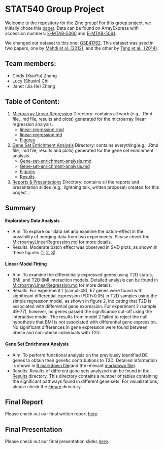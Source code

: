# STAT540 Group Project

Welcome to the repository for the Zinc group! For this group project, we initially chose this [paper](https://www.ncbi.nlm.nih.gov/pmc/articles/PMC5069352/). Data can be found on ArrayExpress with accession numbers: [E-MTAB-5060](https://www.ebi.ac.uk/biostudies/arrayexpress/studies/E-MTAB-5060) and [E-MTAB-5061](https://www.ebi.ac.uk/biostudies/arrayexpress/studies/E-MTAB-5061?accession=E-MTAB-5061).

We changed our dataset to this one: [GSE41762](https://www.ncbi.nlm.nih.gov/geo/query/acc.cgi?acc=GSE41762). This dataset was used in two papers, one by [Mahdi et al.,(2012)](https://pubmed.ncbi.nlm.nih.gov/23140642/), and the other by [Tang et al., (2014)](https://pubmed.ncbi.nlm.nih.gov/25298321/).

## Team members:

-   Cindy (XiaoYu) Zhang
-   Lucy (Shuxin) Chi
-   Janet (Jia He) Zhang

## Table of Content:

1.  [Microarray Linear Regression](https://github.com/STAT540-UBC-2023/project-zinc/tree/main/MicroarrayLinearRegression) Directory: contains all work (e.g., .Rmd file, .md file, results and plots) generated for the microarray linear regression analysis.
    -   [linear-regression.rmd](https://github.com/STAT540-UBC-2023/project-zinc/blob/main/MicroarrayLinearRegression/MicroarrayLinearRegressionSrc.Rmd)
    -   [linear-regression.md](https://github.com/STAT540-UBC-2023/project-zinc/blob/main/MicroarrayLinearRegression/MicroarrayLinearRegressionSrc.md)
    -   [Figures](https://github.com/STAT540-UBC-2023/project-zinc/tree/main/MicroarrayLinearRegression/MicroarrayLinearRegressionSrc_files/figure-gfm)
2.  [Gene Set Enrichment Analysis](https://github.com/STAT540-UBC-2023/project-zinc/tree/main/GeneSetEnrichmentAnalysis) Directory: contains everything(e.g., .Rmd file, .md file, results and plots) generated for the gene set enrichment analysis.
    -   [Gene-set-enrichment-analysis.rmd](https://github.com/STAT540-UBC-2023/project-zinc/blob/main/GeneSetEnrichmentAnalysis/Gene-Set-Enrichment-Analysis.Rmd)
    -   [Gene-set-enrichment-analysis.md](https://github.com/STAT540-UBC-2023/project-zinc/blob/main/GeneSetEnrichmentAnalysis/Gene-Set-Enrichment-Analysis.md)
    -   [Figures](https://github.com/STAT540-UBC-2023/project-zinc/tree/main/GeneSetEnrichmentAnalysis/Gene-Set-Enrichment-Analysis_files/figure-gfm)
    -   [Results](https://github.com/STAT540-UBC-2023/project-zinc/tree/main/GeneSetEnrichmentAnalysis/Result)
3.  [Reports & Presentations](https://github.com/STAT540-UBC-2023/project-zinc/tree/main/Reports%26Presentations) Directory: contains all the reports and presentation slides (e.g., lightning talk, written proposal) created for this project .

## Summary

#### Exploratory Data Analysis

-   Aim: To explore our data set and examine the batch-effect in the possibility of merging data from two experiments. Please check the [MicroarrayLinearRegression.md](https://github.com/STAT540-UBC-2023/project-zinc/blob/main/MicroarrayLinearRegression/MicroarrayLinearRegressionSrc.md) for more details.
-   Results: Moderate batch effect was observed in SVD plots, as shown in these figures ([1](https://github.com/STAT540-UBC-2023/project-zinc/blob/main/MicroarrayLinearRegression/MicroarrayLinearRegressionSrc_files/figure-gfm/unnamed-chunk-7-1.png), [2](https://github.com/STAT540-UBC-2023/project-zinc/blob/main/MicroarrayLinearRegression/MicroarrayLinearRegressionSrc_files/figure-gfm/unnamed-chunk-7-2.png), [3](https://github.com/STAT540-UBC-2023/project-zinc/blob/main/MicroarrayLinearRegression/MicroarrayLinearRegressionSrc_files/figure-gfm/unnamed-chunk-7-3.png)).

#### Linear Model Fitting

-   Aim: To examine the differentially expressed genes using T2D status, BMI, and T2D:BMI interaction models. Detailed analysis can be found in [MicroarrayLinearRegression.md](https://github.com/STAT540-UBC-2023/project-zinc/blob/main/MicroarrayLinearRegression/MicroarrayLinearRegressionSrc.md) for more details.
-   Results: For experiment 1 (sampl-48), 67 genes were found with significant differential expression (FDR\<0.05) in T2D samples using the simple regression model, as shown in figure 2, indicating that T2D is associated with differential gene expression. For experiment 2 (sample 49-77), however, no genes passed the significance cut-off using the interactive model. The results from model 2 failed to reject the null hypothesis that BMI is not associated with differential gene expression. No significant differences in gene expression were found between obese and non-obese individuals with T2D.

#### Gene Set Enrichment Analysis

-   Aim: To perform functional analysis on the previously identified DE genes to obtain their genetic contributions to T2D. Detailed information is shown in [R markdown file](https://github.com/STAT540-UBC-2023/project-zinc/blob/main/GeneSetEnrichmentAnalysis/Gene-Set-Enrichment-Analysis.Rmd)(and the relevant [markdown file](https://github.com/STAT540-UBC-2023/project-zinc/blob/main/GeneSetEnrichmentAnalysis/Gene-Set-Enrichment-Analysis.md)).
-   Results: Results of different gene sets analyzed can be found in the [Results](https://github.com/STAT540-UBC-2023/project-zinc/tree/main/GeneSetEnrichmentAnalysis/Result) directory. This directory contains a number of tables containing the significant pathways found in different gene sets. For visualizations, please check the [Figure](https://github.com/STAT540-UBC-2023/project-zinc/tree/main/GeneSetEnrichmentAnalysis/Gene-Set-Enrichment-Analysis_files/figure-gfm) directory.

## Final Report

Please check out our final written report [here](https://github.com/STAT540-UBC-2023/project-zinc/blob/main/Reports%26Presentations/Final%20Written%20Report.md).

## Final Presentation

Please check out our final presentation slides [here](https://github.com/STAT540-UBC-2023/project-zinc/blob/main/Reports%26Presentations/STAT540%20final%20project.pptx).
